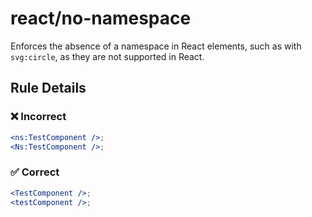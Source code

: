 # react/no-namespace

<!-- end auto-generated rule header -->

Enforces the absence of a namespace in React elements, such as with `svg:circle`, as they are not supported in React.

## Rule Details

### ❌ Incorrect

```jsx
<ns:TestComponent />;
<Ns:TestComponent />;
```

### ✅ Correct

```jsx
<TestComponent />;
<testComponent />;
```
